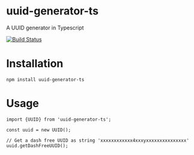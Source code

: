 # uuid-generator-ts

A UUID generator in Typescript

[![Build Status](https://travis-ci.org/BuZZ-dEE/uuid-generator-ts.svg)](https://travis-ci.org/BuZZ-dEE/uuid-generator-ts)

# Installation

    npm install uuid-generator-ts

# Usage

    import {UUID} from 'uuid-generator-ts';

    const uuid = new UUID();

    // Get a dash free UUID as string 'xxxxxxxxxxxx4xxxyxxxxxxxxxxxxxxx'
    uuid.getDashFreeUUID();

